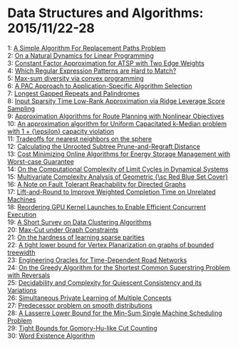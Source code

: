 # Data Structures and Algorithms: 2015/11/22-28  
1: [A Simple Algorithm For Replacement Paths Problem](https://doi.org/10.48550/arXiv.1511.06905)  
2: [On a Natural Dynamics for Linear Programming](https://doi.org/10.48550/arXiv.1511.07020)  
3: [Constant Factor Approximation for ATSP with Two Edge Weights](https://doi.org/10.48550/arXiv.1511.07038)  
4: [Which Regular Expression Patterns are Hard to Match?](https://doi.org/10.48550/arXiv.1511.07070)  
5: [Max-sum diversity via convex programming](https://doi.org/10.48550/arXiv.1511.07077)  
6: [A PAC Approach to Application-Specific Algorithm Selection](https://doi.org/10.48550/arXiv.1511.07147)  
7: [Longest Gapped Repeats and Palindromes](https://doi.org/10.48550/arXiv.1511.07180)  
8: [Input Sparsity Time Low-Rank Approximation via Ridge Leverage Score  Sampling](https://doi.org/10.48550/arXiv.1511.07263)  
9: [Approximation Algorithms for Route Planning with Nonlinear Objectives](https://doi.org/10.48550/arXiv.1511.07412)  
10: [An approximation algorithm for Uniform Capacitated k-Median problem with  1 + {\epsilon} capacity violation](https://doi.org/10.48550/arXiv.1511.07494)  
11: [Tradeoffs for nearest neighbors on the sphere](https://doi.org/10.48550/arXiv.1511.07527)  
12: [Calculating the Unrooted Subtree Prune-and-Regraft Distance](https://doi.org/10.48550/arXiv.1511.07529)  
13: [Cost Minimizing Online Algorithms for Energy Storage Management with  Worst-case Guarantee](https://doi.org/10.48550/arXiv.1511.07559)  
14: [On the Computational Complexity of Limit Cycles in Dynamical Systems](https://doi.org/10.48550/arXiv.1511.07605)  
15: [Multivariate Complexity Analysis of Geometric {\sc Red Blue Set Cover}](https://doi.org/10.48550/arXiv.1511.07642)  
16: [A Note on Fault Tolerant Reachability for Directed Graphs](https://doi.org/10.48550/arXiv.1511.07741)  
17: [Lift-and-Round to Improve Weighted Completion Time on Unrelated Machines](https://doi.org/10.48550/arXiv.1511.07826)  
18: [Reordering GPU Kernel Launches to Enable Efficient Concurrent Execution](https://doi.org/10.48550/arXiv.1511.07983)  
19: [A Short Survey on Data Clustering Algorithms](https://doi.org/10.48550/arXiv.1511.09123)  
20: [Max-Cut under Graph Constraints](https://doi.org/10.48550/arXiv.1511.08152)  
21: [On the hardness of learning sparse parities](https://doi.org/10.48550/arXiv.1511.08270)  
22: [A tight lower bound for Vertex Planarization on graphs of bounded  treewidth](https://doi.org/10.48550/arXiv.1511.08283)  
23: [Engineering Oracles for Time-Dependent Road Networks](https://doi.org/10.48550/arXiv.1511.08303)  
24: [On the Greedy Algorithm for the Shortest Common Superstring Problem with  Reversals](https://doi.org/10.48550/arXiv.1511.08431)  
25: [Decidability and Complexity for Quiescent Consistency and its Variations](https://doi.org/10.48550/arXiv.1511.08447)  
26: [Simultaneous Private Learning of Multiple Concepts](https://doi.org/10.48550/arXiv.1511.08552)  
27: [Predecessor problem on smooth distributions](https://doi.org/10.48550/arXiv.1511.08598)  
28: [A Lasserre Lower Bound for the Min-Sum Single Machine Scheduling Problem](https://doi.org/10.48550/arXiv.1511.08644)  
29: [Tight Bounds for Gomory-Hu-like Cut Counting](https://doi.org/10.48550/arXiv.1511.08647)  
30: [Word Existence Algorithm](https://doi.org/10.48550/arXiv.1601.04248)  